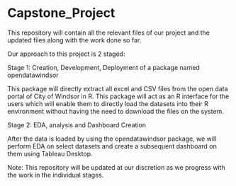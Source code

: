 # Capstone_Project

This repository will contain all the relevant files of our project and the updated files along with the work done so far.

Our approach to this project is 2 staged:

Stage 1: Creation, Development, Deployment of a package named opendatawindsor

This package will directly extract all excel and CSV files from the open data portal of City of Windsor in R. This package will act as an R interface for the users which will enable them to directly load the datasets into their R environment without having the need to download the files on the system.

Stage 2: EDA, analysis and Dashboard Creation

After the data is loaded by using the opendatawindsor package, we will perform EDA on select datasets and create a subsequent dashboard on them using Tableau Desktop.

Note: This repository will be updated at our discretion as we progress with the work in the individual stages.
